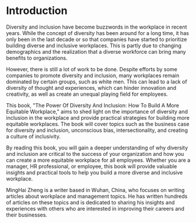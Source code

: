 # Introduction

Diversity and inclusion have become buzzwords in the workplace in recent years. While the concept of diversity has been around for a long time, it has only been in the last decade or so that companies have started to prioritize building diverse and inclusive workplaces. This is partly due to changing demographics and the realization that a diverse workforce can bring many benefits to organizations.

However, there is still a lot of work to be done. Despite efforts by some companies to promote diversity and inclusion, many workplaces remain dominated by certain groups, such as white men. This can lead to a lack of diversity of thought and experiences, which can hinder innovation and creativity, as well as create an unequal playing field for employees.

This book, "The Power Of Diversity And Inclusion: How To Build A More Equitable Workplace," aims to shed light on the importance of diversity and inclusion in the workplace and provide practical strategies for building more equitable workplaces. The book will cover topics such as the business case for diversity and inclusion, unconscious bias, intersectionality, and creating a culture of inclusivity.

By reading this book, you will gain a deeper understanding of why diversity and inclusion are critical to the success of your organization and how you can create a more equitable workplace for all employees. Whether you are a manager, HR professional, or employee, this book will provide valuable insights and practical tools to help you build a more diverse and inclusive workplace.

MingHai Zheng is a writer based in Wuhan, China, who focuses on writing articles about workplace and management topics. He has written hundreds of articles on these topics and is dedicated to sharing his insights and experiences with others who are interested in improving their careers and their businesses.

